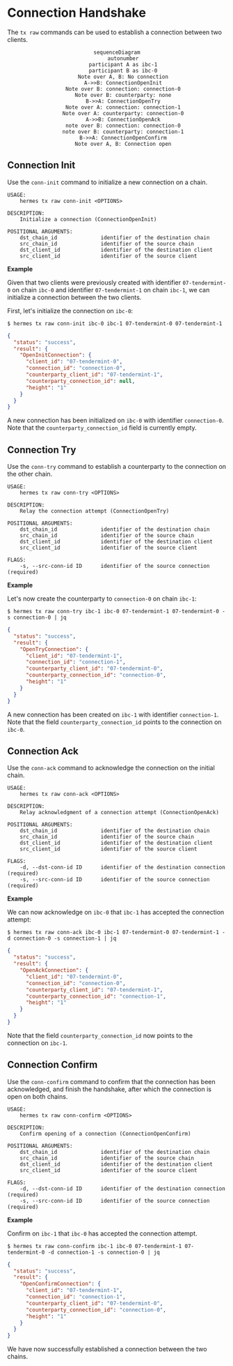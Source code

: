# Connection Handshake

The `tx raw` commands can be used to establish a connection between two clients.

<center>

```mermaid
sequenceDiagram
    autonumber
    participant A as ibc-1
    participant B as ibc-0
    Note over A, B: No connection
    A->>B: ConnectionOpenInit
    Note over B: connection: connection-0
    Note over B: counterparty: none
    B->>A: ConnectionOpenTry
    Note over A: connection: connection-1
    Note over A: counterparty: connection-0
    A->>B: ConnectionOpenAck
    note over B: connection: connection-0
    note over B: counterparty: connection-1
    B->>A: ConnectionOpenConfirm
    Note over A, B: Connection open
```

</center>

## Connection Init

Use the `conn-init` command to initialize a new connection on a chain.

```shell
USAGE:
    hermes tx raw conn-init <OPTIONS>

DESCRIPTION:
    Initialize a connection (ConnectionOpenInit)

POSITIONAL ARGUMENTS:
    dst_chain_id              identifier of the destination chain
    src_chain_id              identifier of the source chain
    dst_client_id             identifier of the destination client
    src_client_id             identifier of the source client
```

__Example__

Given that two clients were previously created with identifier `07-tendermint-0` on chain `ibc-0` and
identifier `07-tendermint-1` on chain `ibc-1`, we can initialize a connection between the two clients.

First, let's initialize the connection on `ibc-0`:

```shell
$ hermes tx raw conn-init ibc-0 ibc-1 07-tendermint-0 07-tendermint-1
```

```json
{
  "status": "success",
  "result": {
    "OpenInitConnection": {
      "client_id": "07-tendermint-0",
      "connection_id": "connection-0",
      "counterparty_client_id": "07-tendermint-1",
      "counterparty_connection_id": null,
      "height": "1"
    }
  }
}
```

A new connection has been initialized on `ibc-0` with identifier `connection-0`.
Note that the `counterparty_connection_id` field is currently empty.


## Connection Try

Use the `conn-try` command to establish a counterparty to the connection on the other chain.

```shell
USAGE:
    hermes tx raw conn-try <OPTIONS>

DESCRIPTION:
    Relay the connection attempt (ConnectionOpenTry)

POSITIONAL ARGUMENTS:
    dst_chain_id              identifier of the destination chain
    src_chain_id              identifier of the source chain
    dst_client_id             identifier of the destination client
    src_client_id             identifier of the source client

FLAGS:
    -s, --src-conn-id ID      identifier of the source connection (required)
```

__Example__

Let's now create the counterparty to `connection-0` on chain `ibc-1`:

```shell
$ hermes tx raw conn-try ibc-1 ibc-0 07-tendermint-1 07-tendermint-0 -s connection-0 | jq
```

```json
{
  "status": "success",
  "result": {
    "OpenTryConnection": {
      "client_id": "07-tendermint-1",
      "connection_id": "connection-1",
      "counterparty_client_id": "07-tendermint-0",
      "counterparty_connection_id": "connection-0",
      "height": "1"
    }
  }
}
```

A new connection has been created on `ibc-1` with identifier `connection-1`.
Note that the field `counterparty_connection_id` points to the connection on `ibc-0`.


## Connection Ack

Use the `conn-ack` command to acknowledge the connection on the initial chain.

```shell
USAGE:
    hermes tx raw conn-ack <OPTIONS>

DESCRIPTION:
    Relay acknowledgment of a connection attempt (ConnectionOpenAck)

POSITIONAL ARGUMENTS:
    dst_chain_id              identifier of the destination chain
    src_chain_id              identifier of the source chain
    dst_client_id             identifier of the destination client
    src_client_id             identifier of the source client

FLAGS:
    -d, --dst-conn-id ID      identifier of the destination connection (required)
    -s, --src-conn-id ID      identifier of the source connection (required)
```

__Example__

We can now acknowledge on `ibc-0` that `ibc-1` has accepted the connection attempt:

```shell
$ hermes tx raw conn-ack ibc-0 ibc-1 07-tendermint-0 07-tendermint-1 -d connection-0 -s connection-1 | jq
```

```json
{
  "status": "success",
  "result": {
    "OpenAckConnection": {
      "client_id": "07-tendermint-0",
      "connection_id": "connection-0",
      "counterparty_client_id": "07-tendermint-1",
      "counterparty_connection_id": "connection-1",
      "height": "1"
    }
  }
}
```

Note that the field `counterparty_connection_id` now points to the connection on `ibc-1`.


## Connection Confirm

Use the `conn-confirm` command to confirm that the connection has been acknowledged,
and finish the handshake, after which the connection is open on both chains.

```shell
USAGE:
    hermes tx raw conn-confirm <OPTIONS>

DESCRIPTION:
    Confirm opening of a connection (ConnectionOpenConfirm)

POSITIONAL ARGUMENTS:
    dst_chain_id              identifier of the destination chain
    src_chain_id              identifier of the source chain
    dst_client_id             identifier of the destination client
    src_client_id             identifier of the source client

FLAGS:
    -d, --dst-conn-id ID      identifier of the destination connection (required)
    -s, --src-conn-id ID      identifier of the source connection (required)
```

__Example__

Confirm on `ibc-1` that `ibc-0` has accepted the connection attempt.

```shell
$ hermes tx raw conn-confirm ibc-1 ibc-0 07-tendermint-1 07-tendermint-0 -d connection-1 -s connection-0 | jq
```

```json
{
  "status": "success",
  "result": {
    "OpenConfirmConnection": {
      "client_id": "07-tendermint-1",
      "connection_id": "connection-1",
      "counterparty_client_id": "07-tendermint-0",
      "counterparty_connection_id": "connection-0",
      "height": "1"
    }
  }
}
```

We have now successfully established a connection between the two chains.

